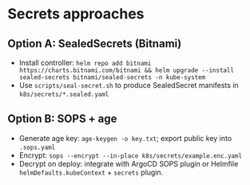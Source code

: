 # Secrets approaches

## Option A: SealedSecrets (Bitnami)
- Install controller: `helm repo add bitnami https://charts.bitnami.com/bitnami && helm upgrade --install sealed-secrets bitnami/sealed-secrets -n kube-system`
- Use `scripts/seal-secret.sh` to produce SealedSecret manifests in `k8s/secrets/*.sealed.yaml`

## Option B: SOPS + age
- Generate age key: `age-keygen -o key.txt`; export public key into `.sops.yaml`
- Encrypt: `sops --encrypt --in-place k8s/secrets/example.enc.yaml`
- Decrypt on deploy: integrate with ArgoCD SOPS plugin or Helmfile `helmDefaults.kubeContext` + `secrets` plugin.
